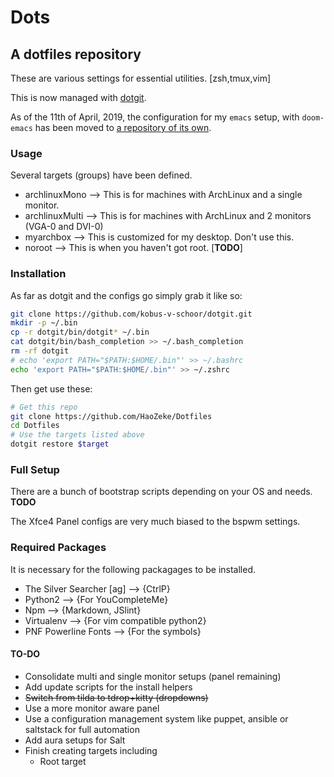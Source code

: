 # Dots

## A dotfiles repository

These are various settings for essential utilities. [zsh,tmux,vim]

This is now managed with [dotgit](https://github.com/kobus-v-schoor/dotgit).

As of the 11th of April, 2019, the configuration for my `emacs` setup, with `doom-emacs` has been moved to [a repository of its own](https://github.com/HaoZeke/dotDoom).

### Usage

Several targets (groups) have been defined.

- archlinuxMono --> This is for machines with ArchLinux and a single monitor.
- archlinuxMulti --> This is for machines with ArchLinux and 2 monitors (VGA-0 and DVI-0)
- myarchbox --> This is customized for my desktop. Don't use this.
- noroot --> This is when you haven't got root. [**TODO**]

### Installation

As far as dotgit and the configs go simply grab it like so:

```bash
git clone https://github.com/kobus-v-schoor/dotgit.git
mkdir -p ~/.bin
cp -r dotgit/bin/dotgit* ~/.bin
cat dotgit/bin/bash_completion >> ~/.bash_completion
rm -rf dotgit
# echo 'export PATH="$PATH:$HOME/.bin"' >> ~/.bashrc
echo 'export PATH="$PATH:$HOME/.bin"' >> ~/.zshrc
```

Then get use these:

```bash
# Get this repo
git clone https://github.com/HaoZeke/Dotfiles
cd Dotfiles
# Use the targets listed above
dotgit restore $target
```

### Full Setup

There are a bunch of bootstrap scripts depending on your OS and needs.
**TODO**

The Xfce4 Panel configs are very much biased to the bspwm settings.

### Required Packages

It is necessary for the following packagages to be installed.

- The Silver Searcher [ag] --> {CtrlP}
- Python2 --> {For YouCompleteMe}
- Npm --> {Markdown, JSlint}
- Virtualenv --> {For vim compatible python2}
- PNF Powerline Fonts --> {For the symbols}

#### TO-DO

- Consolidate multi and single monitor setups (panel remaining)
- Add update scripts for the install helpers
- ~~Switch from tilda to tdrop+kitty (dropdowns)~~
- Use a more monitor aware panel
- Use a configuration management system like puppet, ansible or saltstack for full automation
- Add aura setups for Salt
- Finish creating targets including
  - Root target
